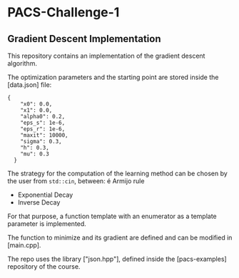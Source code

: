 # PACS-Challenge-1
## Gradient Descent Implementation
This repository contains an implementation of the gradient descent algorithm. 


The optimization parameters and the starting point are stored inside the [data.json] file:

```
{
    "x0": 0.0,
    "x1": 0.0,
    "alpha0": 0.2,
    "eps_s": 1e-6,
    "eps_r": 1e-6,
    "maxit": 10000,
    "sigma": 0.3,
    "h": 0.3,
    "mu": 0.3
  }

```

The strategy for the computation of the learning method can be chosen by the user from ```std::cin```, between:
é Armijo rule
* Exponential Decay
* Inverse Decay

For that purpose, a function template with an enumerator as a template parameter is implemented.

The function to minimize and its gradient are defined and can be modified in [main.cpp]. 

The repo uses the library ["json.hpp"], defined inside the [pacs-examples] repository of the course.
